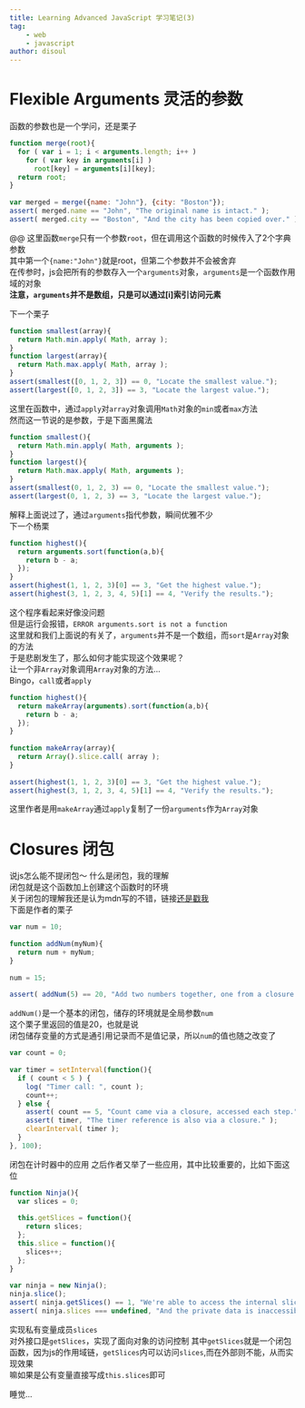 ```yaml
---
title: Learning Advanced JavaScript 学习笔记(3)
tag:
    - web
    - javascript
author: disoul
---
```

# Flexible Arguments 灵活的参数
函数的参数也是一个学问，还是栗子

```javascript
function merge(root){ 
  for ( var i = 1; i < arguments.length; i++ ) 
    for ( var key in arguments[i] ) 
      root[key] = arguments[i][key]; 
  return root; 
} 
 
var merged = merge({name: "John"}, {city: "Boston"}); 
assert( merged.name == "John", "The original name is intact." ); 
assert( merged.city == "Boston", "And the city has been copied over." );
```
@@
这里函数`merge`只有一个参数`root`，但在调用这个函数的时候传入了2个字典参数  
其中第一个`{name:"John"}`就是root，但第二个参数并不会被舍弃  
在传参时，js会把所有的参数存入一个`arguments`对象，`arguments`是一个函数作用域的对象    
<b>注意，`arguments`并不是数组，只是可以通过[i]索引访问元素</b>   
     
下一个栗子

```javascript
function smallest(array){ 
  return Math.min.apply( Math, array ); 
} 
function largest(array){ 
  return Math.max.apply( Math, array ); 
} 
assert(smallest([0, 1, 2, 3]) == 0, "Locate the smallest value."); 
assert(largest([0, 1, 2, 3]) == 3, "Locate the largest value.");
```
这里在函数中，通过`apply`对`array`对象调用`Math`对象的`min`或者`max`方法   
然而这一节说的是参数，于是下面黑魔法  

```javascript
function smallest(){ 
  return Math.min.apply( Math, arguments ); 
} 
function largest(){ 
  return Math.max.apply( Math, arguments ); 
} 
assert(smallest(0, 1, 2, 3) == 0, "Locate the smallest value."); 
assert(largest(0, 1, 2, 3) == 3, "Locate the largest value.");
```
解释上面说过了，通过`arguments`指代参数，瞬间优雅不少  
下一个杨栗

```javascript
function highest(){ 
  return arguments.sort(function(a,b){ 
    return b - a; 
  }); 
} 
assert(highest(1, 1, 2, 3)[0] == 3, "Get the highest value."); 
assert(highest(3, 1, 2, 3, 4, 5)[1] == 4, "Verify the results.");
```
这个程序看起来好像没问题   
但是运行会报错，`ERROR arguments.sort is not a function`   
这里就和我们上面说的有关了，`arguments`并不是一个数组，而`sort`是`Array`对象的方法   
于是悲剧发生了，那么如何才能实现这个效果呢？   
让一个非`Array`对象调用`Array`对象的方法...   
Bingo，`call`或者`apply`

```javascript
function highest(){ 
  return makeArray(arguments).sort(function(a,b){ 
    return b - a; 
  }); 
} 
 
function makeArray(array){ 
  return Array().slice.call( array ); 
} 
 
assert(highest(1, 1, 2, 3)[0] == 3, "Get the highest value."); 
assert(highest(3, 1, 2, 3, 4, 5)[1] == 4, "Verify the results.");
```
这里作者是用`makeArray`通过`apply`复制了一份`arguments`作为`Array`对象   

# Closures 闭包
说js怎么能不提闭包～
什么是闭包，我的理解  
闭包就是这个函数加上创建这个函数时的环境   
关于闭包的理解我还是认为mdn写的不错，链接<a href="https://developer.mozilla.org/zh-CN/docs/Web/JavaScript/Closures">还是戳我</a>   
下面是作者的栗子   

```javascript
var num = 10; 
 
function addNum(myNum){ 
  return num + myNum; 
} 
 
num = 15; 
 
assert( addNum(5) == 20, "Add two numbers together, one from a closure." );
```
`addNum()`是一个基本的闭包，储存的环境就是全局参数`num`  
这个栗子里返回的值是20，也就是说  
闭包储存变量的方式是通引用记录而不是值记录，所以`num`的值也随之改变了  

```javascript
var count = 0; 
 
var timer = setInterval(function(){ 
  if ( count < 5 ) { 
    log( "Timer call: ", count ); 
    count++; 
  } else { 
    assert( count == 5, "Count came via a closure, accessed each step." ); 
    assert( timer, "The timer reference is also via a closure." ); 
    clearInterval( timer ); 
  } 
}, 100);
```
闭包在计时器中的应用
之后作者又举了一些应用，其中比较重要的，比如下面这位  

```javascript
function Ninja(){ 
  var slices = 0; 
   
  this.getSlices = function(){ 
    return slices; 
  }; 
  this.slice = function(){ 
    slices++; 
  }; 
} 
 
var ninja = new Ninja(); 
ninja.slice(); 
assert( ninja.getSlices() == 1, "We're able to access the internal slice data." ); 
assert( ninja.slices === undefined, "And the private data is inaccessible to us." );
```
实现私有变量成员`slices`   
对外接口是`getSlices`，实现了面向对象的访问控制
其中`getSlices`就是一个闭包函数，因为js的作用域链，`getSlices`内可以访问`slices`,而在外部则不能，从而实现效果  
嘛如果是公有变量直接写成`this.slices`即可  
     
睡觉...
